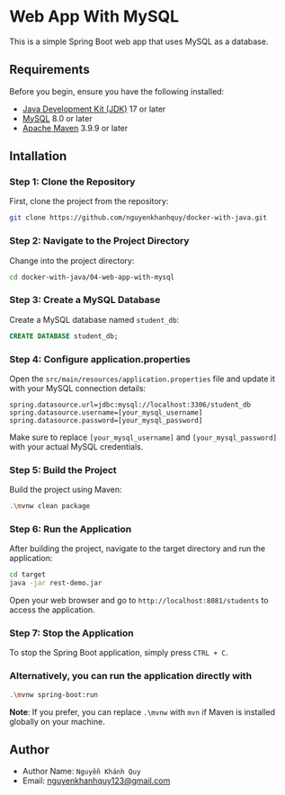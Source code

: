 # Web App With MySQL

This is a simple Spring Boot web app that uses MySQL as a database.

## Requirements

Before you begin, ensure you have the following installed:

- [Java Development Kit (JDK)](https://www.oracle.com/java/technologies/downloads/) 17 or later
- [MySQL](https://dev.mysql.com/downloads/mysql/) 8.0 or later
- [Apache Maven](https://maven.apache.org/download.cgi) 3.9.9 or later

## Intallation

### Step 1: Clone the Repository

First, clone the project from the repository:

```sh
git clone https://github.com/nguyenkhanhquy/docker-with-java.git
```

### Step 2: Navigate to the Project Directory

Change into the project directory:

```sh
cd docker-with-java/04-web-app-with-mysql
```

### Step 3: Create a MySQL Database

Create a MySQL database named `student_db`:

```sql
CREATE DATABASE student_db;
```

### Step 4: Configure application.properties

Open the `src/main/resources/application.properties` file and update it with your MySQL connection details:

```properties
spring.datasource.url=jdbc:mysql://localhost:3306/student_db
spring.datasource.username=[your_mysql_username]
spring.datasource.password=[your_mysql_password]
```

Make sure to replace `[your_mysql_username]` and `[your_mysql_password]` with your actual MySQL credentials.

### Step 5: Build the Project

Build the project using Maven:

```sh
.\mvnw clean package
```

### Step 6: Run the Application

After building the project, navigate to the target directory and run the application:

```sh
cd target
java -jar rest-demo.jar
```

Open your web browser and go to `http://localhost:8081/students` to access the application.

### Step 7: Stop the Application

To stop the Spring Boot application, simply press `CTRL + C`.

### Alternatively, you can run the application directly with

```sh
.\mvnw spring-boot:run
```

**Note**: If you prefer, you can replace `.\mvnw` with `mvn` if Maven is installed globally on your machine.

## Author

- Author Name: `Nguyễn Khánh Quy`
- Email: <nguyenkhanhquy123@gmail.com>
